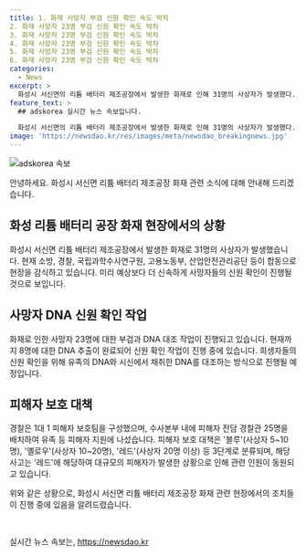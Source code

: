 ```yaml
---
title: 1. 화재 사망자 부검 신원 확인 속도 박차
2. 화재 사망자 23명 부검 신원 확인 속도 박차
3. 화재 사망자 23명 부검 신원 확인 속도 박차
4. 화재 사망자 23명 부검 신원 확인 속도 박차
5. 화재 사망자 23명 부검 신원 확인 속도 박차
6. 화재 사망자 23명 부검 신원 확인 속도 박차
categories:
  - News
excerpt: >
  화성시 서신면의 리튬 배터리 제조공장에서 발생한 화재로 인해 31명의 사상자가 발생했다. 현재까지 내국인 3명을 포함한 23명의 희생자의 신원이 확인되지 않았다. 경찰은 DNA를 통해 유족의 DNA와 시신에서 채취한 DNA를 대조하여 확인할 계획이며, 이를 위해 8명의 DNA 추출이 이미 이루어졌다. 또한, 희생자 보호를 위해 특별한 팀이 구성되었고, 화재의 원인을 규명하기 위한 수사가 진행 중이다. 
feature_text: >
  ## adskorea 실시간 뉴스 속보입니다.

  화성시 서신면의 리튬 배터리 제조공장에서 발생한 화재로 인해 31명의 사상자가 발생했다. 현재까지 내국인 3명을 포함한 23명의 희생자의 신원이 확인되지 않았다. 경찰은 DNA를 통해 유족의 DNA와 시신에서 채취한 DNA를 대조하여 확인할 계획이며, 이를 위해 8명의 DNA 추출이 이미 이루어졌다. 또한, 희생자 보호를 위해 특별한 팀이 구성되었고, 화재의 원인을 규명하기 위한 수사가 진행 중이다. 
image: 'https://newsdao.kr/res/images/meta/newsdao_breakingnews.jpg'
---
```


<p><img src="https://newsdao.kr/res/images/meta/newsdao_breakingnews.jpg" alt="adskorea 속보" /></p>

<p>안녕하세요. 화성시 서신면 리튬 배터리 제조공장 화재 관련 소식에 대해 안내해 드리겠습니다.</p>

<h2 data-ke-size="size26">화성 리튬 배터리 공장 화재 현장에서의 상황</h2>

<p data-ke-size="size16">화성시 서신면 리튬 배터리 제조공장에서 발생한 화재로 31명의 사상자가 발생했습니다. 현재 소방, 경찰, 국립과학수사연구원, 고용노동부, 산업안전관리공단 등이 합동으로 현장을 감식하고 있습니다. 미리 예상보다 더 신속하게 사망자들의 신원 확인이 진행될 것으로 보입니다.</p>

<h2 data-ke-size="size26">사망자 DNA 신원 확인 작업</h2>

<p data-ke-size="size16">화재로 인한 사망자 23명에 대한 부검과 DNA 대조 작업이 진행되고 있습니다. 현재까지 8명에 대한 DNA 추출이 완료되어 신원 확인 작업이 진행 중에 있습니다. 희생자들의 신원 확인을 위해 유족의 DNA와 시신에서 채취한 DNA를 대조하는 방식으로 진행될 예정입니다.</p>

<h2 data-ke-size="size26">피해자 보호 대책</h2>

<p data-ke-size="size16">경찰은 1대 1 피해자 보호팀을 구성했으며, 수사본부 내에 피해자 전담 경찰관 25명을 배치하여 유족 등 피해자 지원에 나섰습니다. 피해자 보호 대책은 '블루'(사상자 5~10명), '옐로우'(사상자 10~20명), '레드'(사상자 20명 이상) 등 3단계로 분류되며, 해당 사고는 '레드'에 해당하여 대규모의 피해자가 발생한 상황으로 인해 관련 인원이 동원되고 있습니다.</p>

<p>위와 같은 상황으로, 화성시 서신면 리튬 배터리 제조공장 화재 관련 현장에서의 조치들이 진행 중에 있음을 알려드렸습니다. </p>

<p data-ke-size="size16">&nbsp;</p>
실시간 뉴스 속보는, <a href="https://newsdao.kr" rel="dofollow">https://newsdao.kr</a>


